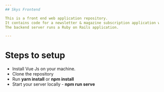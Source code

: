 ```yaml
---
## Skys Frontend

This is a front end web application repository.
It contains code for a newsletter & magazine subscription application written in vue JS.
The backend server runs a Ruby on Rails application.

---
```


# Steps to setup

- Install Vue Js on your machine.
- Clone the repository
- Run **yarn install** or **npm install**
- Start your server locally - **npm run serve**